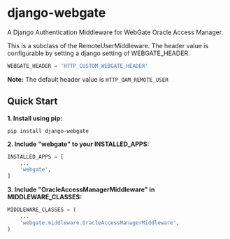 django-webgate
==============

A Django Authentication Middleware for WebGate Oracle Access Manager.

This is a subclass of the RemoteUserMiddleware. The header value is configurable by setting a django setting of WEBGATE_HEADER.

```python
WEBGATE_HEADER = 'HTTP_CUSTOM_WEBGATE_HEADER'
```
**Note:** The default header value is `HTTP_OAM_REMOTE_USER`

Quick Start
-----------

**1. Install using pip:**

```
pip install django-webgate
```

**2. Include "webgate" to your INSTALLED_APPS:**

```python
INSTALLED_APPS = [
    ...
    'webgate',
]
```
**3. Include "OracleAccessManagerMiddleware" in MIDDLEWARE_CLASSES:**

```python
MIDDLEWARE_CLASSES = (
    ...
    'webgate.middleware.OracleAccessManagerMiddleware',
)
```
